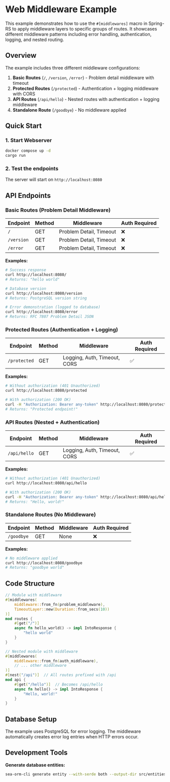 # Web Middleware Example

This example demonstrates how to use the `#[middlewares]` macro in Spring-RS to apply middleware layers to specific groups of routes. It showcases different middleware patterns including error handling, authentication, logging, and nested routing.

## Overview

The example includes three different middleware configurations:

1. **Basic Routes** (`/`, `/version`, `/error`) - Problem detail middleware with timeout
2. **Protected Routes** (`/protected`) - Authentication + logging middleware with CORS
3. **API Routes** (`/api/hello`) - Nested routes with authentication + logging middleware
4. **Standalone Route** (`/goodbye`) - No middleware applied

## Quick Start

### 1. Start Webserver
```sh
docker compose up -d
cargo run
```

### 2. Test the endpoints
The server will start on `http://localhost:8080`

## API Endpoints

### Basic Routes (Problem Detail Middleware)

| Endpoint | Method | Middleware | Auth Required |
|----------|--------|------------|---------------|
| `/` | GET | Problem Detail, Timeout | ❌ |
| `/version` | GET | Problem Detail, Timeout | ❌ |
| `/error` | GET | Problem Detail, Timeout | ❌ |

**Examples:**
```bash
# Success response
curl http://localhost:8080/
# Returns: "hello world"

# Database version
curl http://localhost:8080/version
# Returns: PostgreSQL version string

# Error demonstration (logged to database)
curl http://localhost:8080/error
# Returns: RFC 7807 Problem Detail JSON
```

### Protected Routes (Authentication + Logging)

| Endpoint | Method | Middleware | Auth Required |
|----------|--------|------------|---------------|
| `/protected` | GET | Logging, Auth, Timeout, CORS | ✅ |

**Examples:**
```bash
# Without authorization (401 Unauthorized)
curl http://localhost:8080/protected

# With authorization (200 OK)
curl -H "Authorization: Bearer any-token" http://localhost:8080/protected
# Returns: "Protected endpoint!"
```

### API Routes (Nested + Authentication)

| Endpoint | Method | Middleware | Auth Required |
|----------|--------|------------|---------------|
| `/api/hello` | GET | Logging, Auth, Timeout, CORS | ✅ |

**Examples:**
```bash
# Without authorization (401 Unauthorized)
curl http://localhost:8080/api/hello

# With authorization (200 OK)  
curl -H "Authorization: Bearer any-token" http://localhost:8080/api/hello
# Returns: "Hello, world!"
```

### Standalone Routes (No Middleware)

| Endpoint | Method | Middleware | Auth Required |
|----------|--------|------------|---------------|
| `/goodbye` | GET | None | ❌ |

**Examples:**
```bash
# No middleware applied
curl http://localhost:8080/goodbye
# Returns: "goodbye world"
```

## Code Structure

```rust
// Module with middleware
#[middlewares(
    middleware::from_fn(problem_middleware),
    TimeoutLayer::new(Duration::from_secs(10))
)]
mod routes {
    #[get("/")]
    async fn hello_world() -> impl IntoResponse {
        "hello world"
    }
}

// Nested module with middleware
#[middlewares(
    middleware::from_fn(auth_middleware),
    // ... other middleware
)]
#[nest("/api")]  // All routes prefixed with /api
mod api {
    #[get("/hello")]  // Becomes /api/hello
    async fn hello() -> impl IntoResponse {
        "Hello, world!"
    }
}
```

## Database Setup

The example uses PostgreSQL for error logging. The middleware automatically creates error log entries when HTTP errors occur.

## Development Tools

**Generate database entities:**
```sh
sea-orm-cli generate entity --with-serde both --output-dir src/entities
```